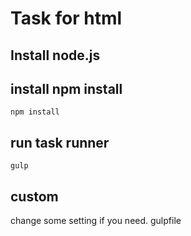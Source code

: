 # Task for html

## Install node.js

## install npm install

```npm install```

## run task runner
```gulp```

## custom
change some setting if you need.
gulpfile
